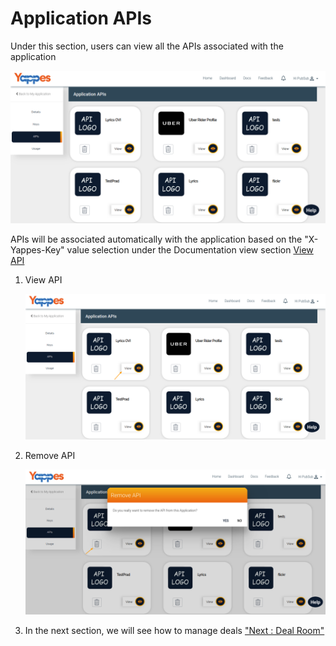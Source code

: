 Application APIs
================

Under this section, users can view all the APIs associated with the
application

![](images/dashboard/applications/apis_update_01.png)

APIs will be associated automatically with the application based on the
"X-Yappes-Key" value selection under the Documentation view section
[View API](apiviewdoc)

1.  View API

    ![](images/dashboard/applications/apis_update_02.png)

2.  Remove API

    ![](images/dashboard/applications/apis_update_03.png)

3.  In the next section, we will see how to manage deals ["Next : Deal
    Room"](managedeals)
